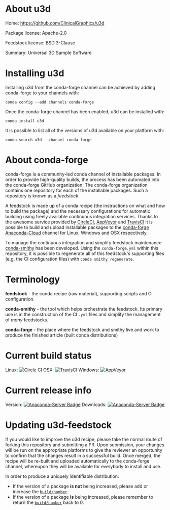 About u3d
=========

Home: https://github.com/ClinicalGraphics/u3d

Package license: Apache-2.0

Feedstock license: BSD 3-Clause

Summary: Universal 3D Sample Software



Installing u3d
==============

Installing u3d from the conda-forge channel can be achieved by adding conda-forge to your channels with:

```
conda config --add channels conda-forge
```

Once the conda-forge channel has been enabled, u3d can be installed with:

```
conda install u3d
```

It is possible to list all of the versions of u3d available on your platform with:

```
conda search u3d --channel conda-forge
```


About conda-forge
=================

conda-forge is a community-led conda channel of installable packages.
In order to provide high-quality builds, the process has been automated into the
conda-forge GitHub organization. The conda-forge organization contains one repository 
for each of the installable packages. Such a repository is known as a *feedstock*.

A feedstock is made up of a conda recipe (the instructions on what and how to build
the package) and the necessary configurations for automatic building using freely
available continuous integration services. Thanks to the awesome service provided by
[CircleCI](https://circleci.com/), [AppVeyor](http://www.appveyor.com/)
and [TravisCI](https://travis-ci.org/) it is possible to build and upload installable
packages to the [conda-forge](https://anaconda.org/conda-forge)
[Anaconda-Cloud](http://docs.anaconda.org/) channel for Linux, Windows and OSX respectively.

To manage the continuous integration and simplify feedstock maintenance
[conda-smithy](http://github.com/conda-forge/conda-smithy) has been developed.
Using the ``conda-forge.yml`` within this repository, it is possible to regenerate all of
this feedstock's supporting files (e.g. the CI configuration files) with ``conda smithy regenerate``.


Terminology
===========

**feedstock** - the conda recipe (raw material), supporting scripts and CI configuration.

**conda-smithy** - the tool which helps orchestrate the feedstock.
                   Its primary use is in the construction of the CI ``.yml`` files
                   and simplify the management of *many* feedstocks.

**conda-forge** - the place where the feedstock and smithy live and work to
                  produce the finished article (built conda distributions)

Current build status
====================

Linux: [![Circle CI](https://circleci.com/gh/conda-forge/u3d-feedstock.svg?style=svg)](https://circleci.com/gh/conda-forge/u3d-feedstock)
OSX: [![TravisCI](https://travis-ci.org/conda-forge/u3d-feedstock.svg?branch=master)](https://travis-ci.org/conda-forge/u3d-feedstock) 
Windows: [![AppVeyor](https://ci.appveyor.com/api/projects/status/github/conda-forge/u3d-feedstock?svg=True)](https://ci.appveyor.com/project/conda-forge/u3d-feedstock/branch/master)

Current release info
====================
Version: [![Anaconda-Server Badge](https://anaconda.org/conda-forge/u3d/badges/version.svg)](https://anaconda.org/conda-forge/u3d)
Downloads: [![Anaconda-Server Badge](https://anaconda.org/conda-forge/u3d/badges/downloads.svg)](https://anaconda.org/conda-forge/u3d)


Updating u3d-feedstock
======================

If you would like to improve the u3d recipe, please take the normal
route of forking this repository and submitting a PR. Upon submission, your changes will
be run on the appropriate platforms to give the reviewer an opportunity to confirm that the
changes result in a successful build. Once merged, the recipe will be re-built and uploaded
automatically to the conda-forge channel, whereupon they will be available for everybody to
install and use.

In order to produce a uniquely identifiable distribution:
 * If the version of a package **is not** being increased, please add or increase
   the [``build/number``](http://conda.pydata.org/docs/building/meta-yaml.html#build-number-and-string). 
 * If the version of a package **is** being increased, please remember to return
   the [``build/number``](http://conda.pydata.org/docs/building/meta-yaml.html#build-number-and-string)
   back to 0.
